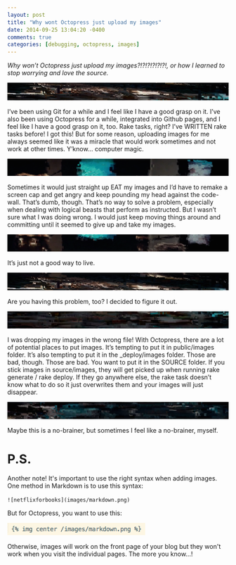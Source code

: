 ```yaml
---
layout: post
title: "Why wont Octopress just upload my images"
date: 2014-09-25 13:04:20 -0400
comments: true
categories: [debugging, octopress, images]
---
```


*Why won’t Octopress just upload my images?!?!?!?!?!?!, or how I learned to stop worrying and love the source.*

![](/images/glitch1.png)

I’ve been using Git for a while and I feel like I have a good grasp on it. I’ve also been using Octopress for a while, integrated into Github pages, and I feel like I have a good grasp on it, too. Rake tasks, right? I’ve WRITTEN rake tasks before! I got this! But for some reason, uploading images for me always seemed like it was a miracle that would work sometimes and not work at other times. Y’know… computer magic.

![](/images/glitch2.png)

Sometimes it would just straight up EAT my images and I’d have to remake a screen cap and get angry and keep pounding my head against the code-wall. That’s dumb, though. That’s no way to solve a problem, especially when dealing with logical beasts that perform as instructed. But I wasn’t sure what I was doing wrong. I would just keep moving things around and committing until it seemed to give up and take my images.

![](/images/glitch3.png)

It’s just not a good way to live.

![](/images/glitch4.png)

Are you having this problem, too? I decided to figure it out.

![](/images/glitch5.png)

I was dropping my images in the wrong file! With Octopress, there are a lot of potential places to put images. It’s tempting to put it in public/images folder. It’s also tempting to put it in the _deploy/images folder. Those are bad, though. Those are bad. You want to put it in the SOURCE folder. If you stick images in source/images, they will get picked up when running rake generate / rake deploy. If they go anywhere else, the rake task doesn’t know what to do so it just overwrites them and your images will just disappear.

![](/images/glitch6.png)

Maybe this is a no-brainer, but sometimes I feel like a no-brainer, myself.

# P.S.

Another note! It's important to use the right syntax when adding images. One method in Markdown is to use this syntax:

 `![netflixforbooks](images/markdown.png)`

But for Octopress, you want to use this:

 ![](/images/markdown.png)

 
Otherwise, images will work on the front page of your blog but they won't work when you visit the individual pages. The more you know...!


